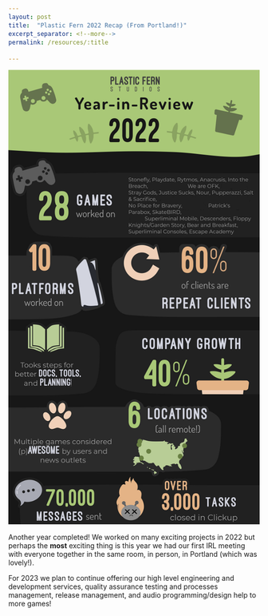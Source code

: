 ```yaml
---
layout: post
title:  "Plastic Fern 2022 Recap (From Portland!)"
excerpt_separator: <!--more-->
permalink: /resources/:title

---
```

![PF Recap 2022](/assets/img/PlasticFern_Year-in-Review_2022.png)
<br />

Another year completed! We worked on many exciting projects in 2022 but perhaps the **most** exciting thing is this year we had our first IRL meeting with everyone together in the same room, in person, in Portland (which was lovely!).

For 2023 we plan to continue offering our high level engineering and development services, quality assurance testing and processes management, release management, and audio programming/design help to more games! 
